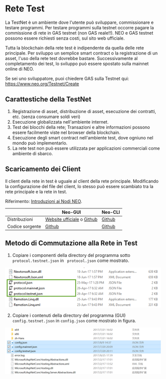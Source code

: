 # Rete  Test

La TestNet è un ambiente dove l'utente può sviluppare, commissionare e testare programmi. Per testare programmi sulla testnet occorre pagare la commissione di rete in GAS testnet (non GAS reale!!). NEO e GAS testnet possono essere richiesti senza costi, sul sito web ufficiale. 

Tutta la blockchain della rete test è indipendente da quella delle rete principale. Per sviluppo un semplice smart contract o la registrazione di un asset, l'uso della rete test dovrebbe bastare. Successivamente al completamento dei test, lo sviluppo può essere spostato sulla mainnet online di NEO.

Se sei uno sviluppatore, puoi chiedere GAS sulla Testnet qui: https://www.neo.org/Testnet/Create

## Carattestiche della TestNet 

1. Registrazione di asset, distribuzione di asset, esecuzione dei contratti, etc. (senza consumare soldi veri)
2. Esecuzione globalizzata nell'ambiente internet. 
3. Test dei blocchi della rete; Transazioni e altre informazioni possono essere facilmente viste nel browser della blockchain.
4. Esecuzione degli smart contract nell'ambiente test, dove ogniuno nel mondo può implementarlo.
5. La rete test non può essere utilizzata per applicazioni commerciali come ambiente di sbarco.

## Scaricamento dei Client

Il client della rete in test è uguale al client della rete principale. Modificando la configurazione del file del client, lo stesso può essere scambiato tra la rete principale e la rete in test.

Riferimento: [Introduzioni ai Nodi NEO](introduction.md).

|      | Neo-GUI                        | Neo-CLI                        |
| ---- | ---------------------------------------- | ---------------------------------------- |
| Distribuzioni | [Website ufficiale](https://www.neo.org/download) o [Github](https://github.com/neo-project/neo-gui/releases) | [Github](https://github.com/neo-project/neo-cli/releases) |
| Codice sorgente| [Github](https://github.com/neo-project/neo-gui) | [Github](https://github.com/neo-project/neo-cli) |

## Metodo di Commutazione alla Rete in Test 

1. Copiare i componenti della directory del programma sotto `protocol.testnet.json` in ` protocol.json` come mostrato.

![image](/assets/testnet_1.png)

2. Copiare i contenuti della directory del programma (GUI) `config.testnet.json` in `config.json` come mostrato in figura.

![image](/assets/testnet_2_v2.png)
